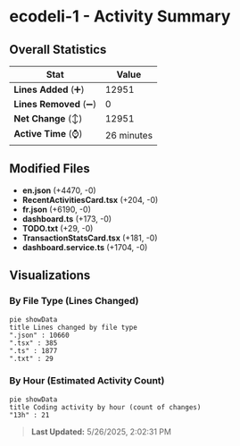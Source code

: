 # ecodeli-1 - Activity Summary 

## Overall Statistics

| Stat                   | Value                                                             |
| ---------------------- | ----------------------------------------------------------------- |
| **Lines Added** (➕)   | 12951                                          |
| **Lines Removed** (➖) | 0                                        |
| **Net Change** (↕)    | 12951                |
| **Active Time** (⌚)   | 26 minutes |


## Modified Files
- **en.json** (+4470, -0)
- **RecentActivitiesCard.tsx** (+204, -0)
- **fr.json** (+6190, -0)
- **dashboard.ts** (+173, -0)
- **TODO.txt** (+29, -0)
- **TransactionStatsCard.tsx** (+181, -0)
- **dashboard.service.ts** (+1704, -0)

## Visualizations

### By File Type (Lines Changed)

```mermaid
pie showData
title Lines changed by file type
".json" : 10660
".tsx" : 385
".ts" : 1877
".txt" : 29
```

### By Hour (Estimated Activity Count)

```mermaid
pie showData
title Coding activity by hour (count of changes)
"13h" : 21
```


> **Last Updated:** 5/26/2025, 2:02:31 PM